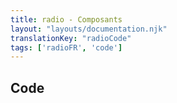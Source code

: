 ```yaml
---
title: radio - Composants
layout: "layouts/documentation.njk"
translationKey: "radioCode"
tags: ['radioFR', 'code']
---
```


## Code